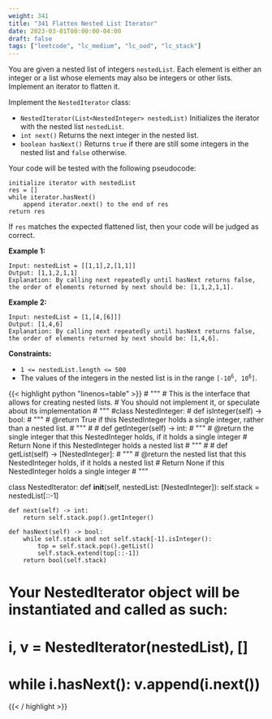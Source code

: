 ```yaml
---
weight: 341
title: "341 Flatten Nested List Iterator"
date: 2023-03-01T00:00:00-04:00
draft: false
tags: ["leetcode", "lc_medium", "lc_ood", "lc_stack"]
---
```


You are given a nested list of integers `nestedList`. Each element is either an integer or a list whose elements may also be integers or other lists. Implement an iterator to flatten it.

Implement the `NestedIterator` class:
- `NestedIterator(List<NestedInteger> nestedList)` Initializes the iterator with the nested list `nestedList`.
- `int next()` Returns the next integer in the nested list.
- `boolean hasNext()` Returns `true` if there are still some integers in the nested list and `false` otherwise.

Your code will be tested with the following pseudocode:
```
initialize iterator with nestedList
res = []
while iterator.hasNext()
    append iterator.next() to the end of res
return res
```
If `res` matches the expected flattened list, then your code will be judged as correct.

**Example 1:**
```
Input: nestedList = [[1,1],2,[1,1]]
Output: [1,1,2,1,1]
Explanation: By calling next repeatedly until hasNext returns false,
the order of elements returned by next should be: [1,1,2,1,1].
```
**Example 2:**
```
Input: nestedList = [1,[4,[6]]]
Output: [1,4,6]
Explanation: By calling next repeatedly until hasNext returns false,
the order of elements returned by next should be: [1,4,6].
```

**Constraints:**
- `1 <= nestedList.length <= 500`
- The values of the integers in the nested list is in the range <code>[-10<sup>6</sup>, 10<sup>6</sup>]</code>.

<div class="tabs"></div>
<div class="tab-content">
<div id="python" class="lang">
{{< highlight python "linenos=table" >}}
# """
# This is the interface that allows for creating nested lists.
# You should not implement it, or speculate about its implementation
# """
#class NestedInteger:
#    def isInteger(self) -> bool:
#        """
#        @return True if this NestedInteger holds a single integer, rather than a nested list.
#        """
#
#    def getInteger(self) -> int:
#        """
#        @return the single integer that this NestedInteger holds, if it holds a single integer
#        Return None if this NestedInteger holds a nested list
#        """
#
#    def getList(self) -> [NestedInteger]:
#        """
#        @return the nested list that this NestedInteger holds, if it holds a nested list
#        Return None if this NestedInteger holds a single integer
#        """

class NestedIterator:
    def __init__(self, nestedList: [NestedInteger]):
        self.stack = nestedList[::-1]
    
    def next(self) -> int:
        return self.stack.pop().getInteger()
            
    def hasNext(self) -> bool:
        while self.stack and not self.stack[-1].isInteger():
            top = self.stack.pop().getList()
            self.stack.extend(top[::-1])
        return bool(self.stack)

# Your NestedIterator object will be instantiated and called as such:
# i, v = NestedIterator(nestedList), []
# while i.hasNext(): v.append(i.next())
{{< / highlight >}}
</div>
</div>
